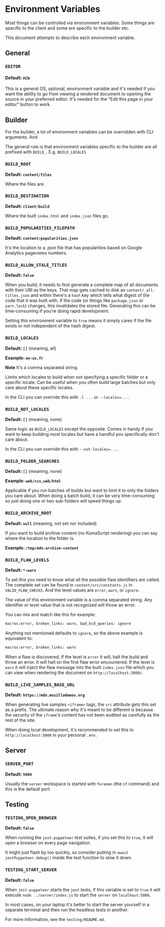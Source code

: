 # Environment Variables

Most things can be controlled via environment variables. Some things are
specific to the client and some are specific to the builder etc.

This document attempts to describe each environment variable.

## General

### `EDITOR`

#### Default: n/a

This is a general OS, optional, environment variable and it's needed
if you want the ability to go from viewing a rendered document to
opening the source in your preferred editor. It's needed for the
"Edit this page in your editor" button to work.

## Builder

For the builder, a lot of environment variables can be overridden with
CLI arguments. And

The general rule is that environment variables specific to the builder are
all prefixed with `BUILD_`. E.g. `BUILD_LOCALES`

### `BUILD_ROOT`

**Default: `content/files`**

Where the files are.

### `BUILD_DESTINATION`

**Default: `client/build`**

Where the built `index.html` and `index.json` files go.

### `BUILD_POPULARITIES_FILEPATH`

**Default: `content/popularities.json`**

It's the location to a .json file that has popularities based on
Google Analytics pageviews numbers.

### `BUILD_ALLOW_STALE_TITLES`

**Default: `false`**

When you build, it needs to first generate a complete map of all documents
with their URI as the keys. That map gets cached to disk as
`content/_all-titles.json` and within there's a `hash` key which tells
what digest of the code that it was built with. If the code (or
things like `package.json` or `yarn.lock`) changes, this invalidates
the stored file.
Generating this can be time-consuming if you're doing rapid development.

Setting this environment variable to `true` means it simply cares if
the file exists or not independent of the hash digest.

### `BUILD_LOCALES`

**Default: `[]`** (meaning, all)

**Example: `en-us,fr`**

**Note** It's a comma separated string.

Limits which locales to build when not specifying a specific folder or a
specific locale. Can be useful when you often build large batches but
only care about these specific locales.

In the CLI you can override this with `-l ...` or `--locales=...`.

### `BUILD_NOT_LOCALES`

**Default: `[]`** (meaning, none)

Same logic as `BUILD_LOCALES` except the opposite.
Comes in handy if you want to keep building most locales but have a handful
you specifically don't care about.

In the CLI you can override this with `--not-locales=...`.

### `BUILD_FOLDER_SEARCHES`

**Default: `[]`** (meaning, none)

**Example: `web/css,web/html`**

Applicable if you run batches of builds but want to limit it to only the
folders you care about.
When doing a batch build, it can be very time-consuming so just doing
one or two sub-folders will speed things up.

### `BUILD_ARCHIVE_ROOT`

**Default: `null`** (meaning, not set nor included)

If you want to build archive content (no KumaScript rendering) you
can say where the location to the folder is.

**Example: `/tmp/mdn-archive-content`**

### `BUILD_FLAW_LEVELS`

**Default: `*:warn`**

To set this you need to know what all the possible flaw identifiers are called.
The complete set can be found in `content/src/constants.js` in
`VALID_FLAW_CHECKS`. And the level values are `error`, `warn`, or `ignore`.

The value of this environment variable is a comma separated string. Any
identifier or level value that is not recognized will throw an error.

You can mix and match like this for example:

```sh
macros:error, broken_links: warn, bad_bcd_queries: ignore
```

Anything _not_ mentioned defaults to `ignore`, so the above example
is equivalent to:

```sh
macros:error, broken_links: warn
```

When a flaw is discovered, if the level is `error` it will, halt the build
and throw an error. It will halt on the first flaw error encountered.
If the level is `warn` it will inject the flaw message into the built
`index.json` file which you can view when rendering the document on
`http://localhost:3000/`.

### `BUILD_LIVE_SAMPLES_BASE_URL`

**Default: `https://mdn.mozillademos.org`**

When generating live samples `<iframe>` tags, the `src` attribute gets this
set as a prefix. The ultimate reason why it's meant to be different is
because the security of the `iframe`'s content has not been audited as
carefully as the rest of the site.

When doing local development, it's recommended to set this to
`http://localhost:5000` in your personal `.env`.

## Server

### `SERVER_PORT`

**Default: `5000`**

Usually the `server` workspace is started with `foreman` (the `nf` command)
and this is the default port.

## Testing

### `TESTING_OPEN_BROWSER`

**Default: `false`**

When running the `jest-puppeteer` test suites, if you set this to `true`,
it will open a browser on every page navigation.

It might just flash by too quickly, so consider putting in
`await jestPuppeteer.debug()` inside the test function to slow it down.

### `TESTING_START_SERVER`

**Default: `false`**

When `jest-puppeteer` starts the `jest` tests, if this variable is set
to `true` it will execute `node ../server/index.js` to start the `server`
on `localhost:5000`.

In most cases, on your laptop it's better to start the server yourself
in a separate terminal and then run the headless tests in another.

For more information, see the `testing/README.md`.
